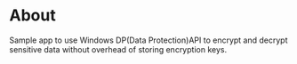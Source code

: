 # About
Sample app to use Windows DP(Data Protection)API to encrypt and decrypt sensitive data without overhead of storing encryption keys.

